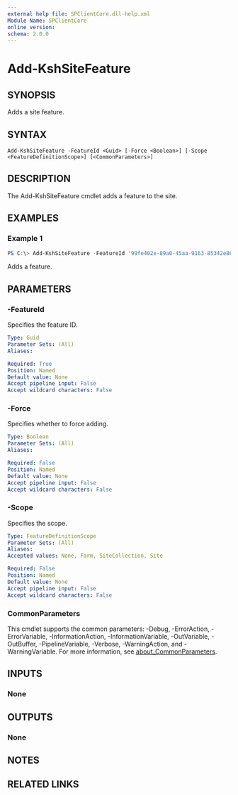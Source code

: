 ```yaml
---
external help file: SPClientCore.dll-help.xml
Module Name: SPClientCore
online version:
schema: 2.0.0
---
```


# Add-KshSiteFeature

## SYNOPSIS
Adds a site feature.

## SYNTAX

```
Add-KshSiteFeature -FeatureId <Guid> [-Force <Boolean>] [-Scope <FeatureDefinitionScope>] [<CommonParameters>]
```

## DESCRIPTION
The Add-KshSiteFeature cmdlet adds a feature to the site.

## EXAMPLES

### Example 1
```powershell
PS C:\> Add-KshSiteFeature -FeatureId '99fe402e-89a0-45aa-9163-85342e865dc8'
```

Adds a feature.

## PARAMETERS

### -FeatureId
Specifies the feature ID.

```yaml
Type: Guid
Parameter Sets: (All)
Aliases:

Required: True
Position: Named
Default value: None
Accept pipeline input: False
Accept wildcard characters: False
```

### -Force
Specifies whether to force adding.

```yaml
Type: Boolean
Parameter Sets: (All)
Aliases:

Required: False
Position: Named
Default value: None
Accept pipeline input: False
Accept wildcard characters: False
```

### -Scope
Specifies the scope.

```yaml
Type: FeatureDefinitionScope
Parameter Sets: (All)
Aliases:
Accepted values: None, Farm, SiteCollection, Site

Required: False
Position: Named
Default value: None
Accept pipeline input: False
Accept wildcard characters: False
```

### CommonParameters
This cmdlet supports the common parameters: -Debug, -ErrorAction, -ErrorVariable, -InformationAction, -InformationVariable, -OutVariable, -OutBuffer, -PipelineVariable, -Verbose, -WarningAction, and -WarningVariable. For more information, see [about_CommonParameters](http://go.microsoft.com/fwlink/?LinkID=113216).

## INPUTS

### None

## OUTPUTS

### None

## NOTES

## RELATED LINKS
